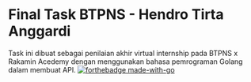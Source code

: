 # Final Task BTPNS - Hendro Tirta Anggardi
Task ini dibuat sebagai penilaian akhir virtual internship pada BTPNS x Rakamin Acedemy dengan menggunakan bahasa pemrograman Golang dalam membuat API.
[![forthebadge made-with-go](http://ForTheBadge.com/images/badges/made-with-go.svg)](https://go.dev/)